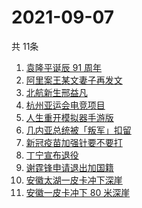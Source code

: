 # 2021-09-07
  共 11条

  <!-- BEGIN -->
  <!-- 最后更新时间:Tue Sep 07 2021 09:10:22 GMT+0000 (Coordinated Universal Time) -->
  1. [袁隆平诞辰 91 周年 ](https://www.zhihu.com/search?q=袁隆平)
1. [阿里案王某文妻子再发文](https://www.zhihu.com/search?q=王某文妻子)
1. [北航新生邢益凡](https://www.zhihu.com/search?q=邢益凡)
1. [杭州亚运会电竞项目](https://www.zhihu.com/search?q=亚运会)
1. [人生重开模拟器手游版](https://www.zhihu.com/search?q=人生重开模拟器)
1. [几内亚总统被「叛军」扣留](https://www.zhihu.com/search?q=几内亚)
1. [新冠疫苗加强针要不要打](https://www.zhihu.com/search?q=新冠疫苗加强针)
1. [丁宁宣布退役](https://www.zhihu.com/search?q=丁宁)
1. [谢霆锋申请退出加国籍](https://www.zhihu.com/search?q=谢霆锋)
1. [安徽太湖一皮卡冲下深崖](https://www.zhihu.com/search?q=安徽皮卡)
1. [安徽一皮卡冲下 80 米深崖](https://www.zhihu.com/search?q=安徽太湖)
  <!-- END -->
  